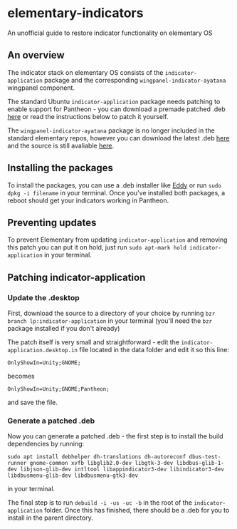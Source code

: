 # elementary-indicators
An unofficial guide to restore indicator functionality on elementary OS

## An overview
The indicator stack on elementary OS consists of the `indicator-application` package and the corresponding `wingpanel-indicator-ayatana` wingpanel component.

The standard Ubuntu `indicator-application` package needs patching to enable support for Pantheon - you can download a premade patched .deb [here](https://github.com/mdh34/elementary-indicators/releases) or read the instructions below to patch it yourself.

The `wingpanel-indicator-ayatana` package is no longer included in the standard elementary repos, however you can download the latest .deb [here](https://launchpad.net/~elementary-os/+archive/ubuntu/stable/+files/wingpanel-indicator-ayatana_2.0.3+r27+pkg17~ubuntu0.4.1.1_amd64.deb) and the source is still avaliable [here](https://github.com/elementary/wingpanel-indicator-ayatana).

## Installing the packages
To install the packages, you can use a .deb installer like [Eddy](http://appcenter.elementary.io/com.github.donadigo.eddy/) or run `sudo dpkg -i filename` in your terminal.
Once you've installed both packages, a reboot should get your indicators working in Pantheon.

## Preventing updates
To prevent Elementary from updating `indicator-application` and removing this patch you can put it on hold, just run `sudo apt-mark hold indicator-application` in your terminal.

## Patching indicator-application
### Update the .desktop
First, download the source to a directory of your choice by running `bzr branch lp:indicator-application` in your terminal (you'll need the `bzr` package installed if you don't already)

The patch itself is very small and straightforward - edit the `indicator-application.desktop.in` file located in the data folder and edit it so this line:

`OnlyShowIn=Unity;GNOME;`

becomes

`OnlyShowIn=Unity;GNOME;Pantheon;`

and save the file.

### Generate a patched .deb
Now you can generate a patched .deb - the first step is to install the build dependencies by running:

`sudo apt install debhelper dh-translations dh-autoreconf dbus-test-runner gnome-common xvfb libglib2.0-dev libgtk-3-dev libdbus-glib-1-dev libjson-glib-dev intltool libappindicator3-dev libindicator3-dev libdbusmenu-glib-dev libdbusmenu-gtk3-dev`

in your terminal.

The final step is to run `debuild -i -us -uc -b` in the root of the `indicator-application` folder. Once this has finished, there should be a .deb for you to install in the parent directory.
